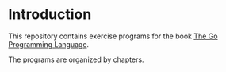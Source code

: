 # Introduction
This repository contains exercise programs for the book [The Go
Programming Language][1].

The programs are organized by chapters.

[1]: http://www.gopl.io/
